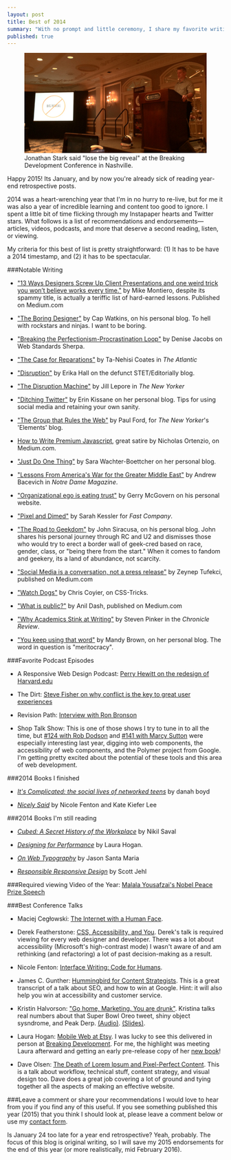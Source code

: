 ```yaml
---
layout: post
title: Best of 2014
summary: "With no prompt and little ceremony, I share my favorite writing, videos, podcasts, and more from 2014."
published: true
---
```

<figure>
<img src="/images/post-images/bdconf-jonathanstark.jpg" alt="Jonathan Stark on speaker stage in front of slide with the words Big Reveal crossed out" />
<figcaption>Jonathan Stark said "lose the big reveal" at the Breaking Development Conference in Nashville.</figcaption></figure>

<p>Happy 2015! Its January, and by now you're already sick of reading year-end retrospective posts.</p>

2014 was a heart-wrenching year that I'm in no hurry to re-live, but for me it was also a year of incredible learning and content too good to ignore. I spent a little bit of time flicking through my Instapaper hearts and Twitter stars. What follows is a list of recommendations and endorsements&mdash;articles, videos, podcasts, and more that deserve a second reading, listen, or viewing.

My criteria for this best of list is pretty straightforward: (1) It has to be have a 2014 timestamp, and (2) it has to be spectacular.


###Notable Writing
* ["13 Ways Designers Screw Up Client Presentations and one weird trick you won’t believe works every time."](https://medium.com/@monteiro/13-ways-designers-screw-up-client-presentations-51aaee11e28c) by Mike Montiero, despite its spammy title, is actually a teriffic list of hard-earned lessons. Published on Medium.com

* ["The Boring Designer"](http://blog.capwatkins.com/the-boring-designer) by Cap Watkins, on his personal blog. To hell with rockstars and ninjas. I want to be boring.

* ["Breaking the Perfectionism-Procrastination Loop"](http://webstandardssherpa.com/reviews/breaking-the-perfectionism-procrastination-infinite-loop/) by Denise Jacobs on Web Standards Sherpa.

* ["The Case for Reparations"](http://www.theatlantic.com/features/archive/2014/05/the-case-for-reparations/361631/) by Ta-Nehisi Coates in *The Atlantic*

* ["Disruption"](http://stet.editorially.com/articles/disruption/) by Erika Hall on the defunct STET/Editorially blog.

* ["The Disruption Machine"](http://www.newyorker.com/magazine/2014/06/23/the-disruption-machine) by Jill Lepore in *The New Yorker*

* ["Ditching Twitter"](http://incisive.nu/2014/ditching-twitter/) by Erin Kissane on her personal blog. Tips for using social media and retaining your own sanity.

* ["The Group that Rules the Web"](http://www.newyorker.com/tech/elements/group-rules-web) by Paul Ford, for *The New Yorker*'s 'Elements' blog.

* [How to Write Premium Javascript](https://medium.com/cool-code-pal/how-to-write-premium-javascript-d01a65b859a4), great satire by Nicholas Ortenzio, on Medium.com.

* ["Just Do One Thing"](http://www.sarawb.com/2014/03/03/just-do-one-thing/) by Sara Wachter-Boettcher on her personal blog.

* ["Lessons From America's War for the Greater Middle East"](https://magazine.nd.edu/news/49015/) by Andrew Bacevich in *Notre Dame Magazine*.

* ["Organizational ego is eating trust"](http://gerrymcgovern.com/new-thinking/organizational-ego-eating-trust) by Gerry McGovern on his personal website.

* ["Pixel and Dimed"](http://www.fastcompany.com/3027355/pixel-and-dimed-on-not-getting-by-in-the-gig-economy) by Sarah Kessler for *Fast Company*.

* ["The Road to Geekdom"](http://hypercritical.co/2014/01/14/the-road-to-geekdom) by John Siracusa, on his personal blog. John shares his personal journey through RC and U2 and dismisses those who would try to erect a border wall of geek-cred based on race, gender, class, or "being there from the start." When it comes to fandom and geekery, its a land of abundance, not scarcity.

* ["Social Media is a conversation, not a press release"](https://medium.com/technology-and-society/social-media-is-a-conversation-not-a-press-release-4d811b45840d) by Zeynep Tufekci, published on Medium.com

* ["Watch Dogs"](http://css-tricks.com/watch-dogs/) by Chris Coyier, on CSS-Tricks.

* ["What is public?"](https://medium.com/message/what-is-public-f33b16d780f9) by Anil Dash, published on Medium.com

* ["Why Academics Stink at Writing"](http://m.chronicle.com/article/Why-Academics-Writing-Stinks/148989/) by Steven Pinker in the *Chronicle Review*.

* ["You keep using that word"](http://aworkinglibrary.com/writing/you-keep-using-that-word/) by Mandy Brown, on her personal blog. The word in question is "meritocracy".


###Favorite Podcast Episodes
* A Responsive Web Design Podcast: [Perry Hewitt on the redesign of Harvard.edu](http://responsivewebdesign.com/podcast/harvard.html)

* The Dirt: [Steve Fisher on why conflict is the key to great user experiences](http://www.freshtilledsoil.com/conflict-is-the-key-to-great-user-experience-with-steve-fisher/)

* Revision Path: [Interview with Ron Bronson](http://revisionpath.com/ron-bronson/)

* Shop Talk Show: This is one of those shows I try to tune in to all the time, but [#124 with Rob Dodson](http://shoptalkshow.com/episodes/124-rob-dodson/) and [#141 with Marcy Sutton](http://shoptalkshow.com/episodes/141-marcy-sutton/) were especially interesting last year, digging into web components, the accessibility of web components, and the Polymer project from Google. I'm getting pretty excited about the potential of these tools and this area of web development.

###2014 Books I finished
* [*It's Complicated: the social lives of networked teens*](http://www.danah.org/itscomplicated/) by danah boyd

* [*Nicely Said*](http://www.nicelysaid.co/) by Nicole Fenton and Kate Kiefer Lee


###2014 Books I'm still reading
* [*Cubed: A Secret History of the Workplace*](http://www.randomhouse.com/book/220690/cubed-by-nikil-saval) by Nikil Saval

* [*Designing for Performance*](http://shop.oreilly.com/product/0636920033578.do) by Laura Hogan.

* [*On Web Typography*](http://www.abookapart.com/products/on-web-typography) by Jason Santa Maria

* [*Responsible Responsive Design*](http://www.abookapart.com/products/responsible-responsive-design) by Scott Jehl


###Required viewing
Video of the Year: [Malala Yousafzai's Nobel Peace Prize Speech](https://www.youtube.com/watch?v=MOqIotJrFVM&feature=youtu.be)


###Best Conference Talks
* Maciej Cegłowski: [The Internet with a Human Face](http://idlewords.com/bt14.htm).

* Derek Featherstone: [CSS, Accessibility, and You](http://teamtreehouse.com/library/css-accessibility-and-you). Derek's talk is required viewing for every web designer and developer. There was a lot about accessibility (Microsoft's high-contrast mode) I wasn't aware of and am rethinking (and refactoring) a lot of past decision-making as a result.

* Nicole Fenton: [Interface Writing: Code for Humans](http://nicolefenton.com/interface-writing/).

* James C. Gunther: [Hummingbird for Content Strategists](http://jamescgunter.com/Hummingbird-content-strategy.html). This is a great transcript of a talk about SEO, and how to win at Google. Hint: it will also help you win at accessibility and customer service.

* Kristin Halvorson: ["Go home, Marketing.  You are drunk"](https://soundcloud.com/officialsxsw/go-home-marketing-you-are). Kristina talks real numbers about that Super Bowl Oreo tweet, shiny object sysndrome, and Peak Derp. [(Audio)](https://soundcloud.com/officialsxsw/go-home-marketing-you-are). [(Slides)](http://www.slideshare.net/khalvorson/go-home-marketing-you-are-drunk).

* Laura Hogan: [Mobile Web at Etsy](https://www.youtube.com/watch?v=vG53j60ALIw). I was lucky to see this delivered in person at [Breaking Development](http://bdconf.com/events/nashville-2014/). For me, the highlight was meeting Laura afterward and getting an early pre-release copy of her [new book](http://shop.oreilly.com/product/0636920033578.do)!

* Dave Olsen: [The Death of Lorem Ipsum and Pixel-Perfect Content](http://bradfrost.com/blog/link/the-death-of-lorem-ipsum-pixel-perfect-content/). This is a talk about workflow, technical stuff, content strategy, and visual design too. Dave does a great job covering a lot of ground and tying together all the aspects of making an effective website.

###Leave a comment or share your recommendations
I would love to hear from you if you find any of this useful. If you see something published this year (2015) that you think I should look at, please leave a comment below or use my [contact form](http://nicksimson.com/info/#contact).

Is January 24 too late for a year end retrospective? Yeah, probably. The focus of this blog is original writing, so I will save my 2015 endorsements for the end of this year (or more realistically, mid February 2016).
